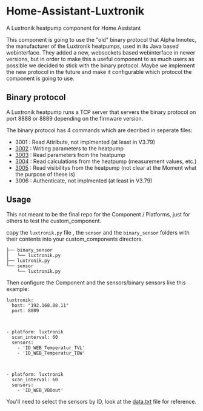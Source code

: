 # Home-Assistant-Luxtronik

A Luxtronik heatpump component for Home Assistant

This component is going to use the "old" binary protocol that Alpha Innotec, the manufacturer of the Luxtronik heatpumps, used in its Java based webinterface. They added a new, websockets based webinterface in newer versions, but in order to make this a useful component to as much users as possible we decided to stick with the binary protocol.
Maybe we implement the new protocol in the future and make it configurable which protocol the component is going to use.

## Binary protocol

A Luxtronik heatpump runs a TCP server that servers the binary protocol on port 8888 or 8889 depending on the firmware version. 

The binary protocol has 4 commands which are decribed in seperate files:

- 3001 : Read Attribute, not implmented (at least in V3.79)
- [3002](3002.md) : Writing parameters to the heatpump
- [3003](3003.md) : Read parameters from the heatpump
- [3004](3004.md) : Read calculations from the heatpump (measurement values, etc.)
- [3005](3005.md) : Read visibilitys from  the heatpump (not clear at the Moment what the purpose of these is)
- 3006 : Authenticate, not implmented (at least in V3.79)


## Usage

This not meant to be the final repo for the Component / Platforms, just for others to test the custom_component.

copy the `luxtronik.py` file , the `sensor` and the `binary_sensor` folders with their contents into your custom_components directors.

```
├── binary_sensor
│   └── luxtronik.py
├── luxtronik.py
└── sensor
    └── luxtronik.py
```

Then configure the Component and the sensors/binary sensors like this example:

```
luxtronik:
  host: "192.168.88.11"
  port: 8889



- platform: luxtronik
  scan_interval: 60
  sensors:
    - 'ID_WEB_Temperatur_TVL'
    - 'ID_WEB_Temperatur_TBW'



- platform: luxtronik
  scan_interval: 60
  sensors:
    - 'ID_WEB_VBOout'

```

You'll need to select the sensors by ID, look at the [data.txt](data.txt) file for reference.
